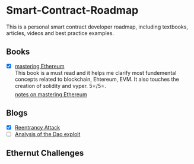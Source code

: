 # Smart-Contract-Roadmap
This is a personal smart contract developer roadmap, including textbooks, articles, videos and best practice examples.

## Books
- [x] [mastering Ethereum](https://github.com/ethereumbook/ethereumbook)
<br>This book is a must read and it helps me clarify most fundemental concepts related to blockchain, Ehtereum, EVM. It also touches the creation of solidity and vyper. 5:star:/5:star:. <br>
[notes on mastering Ethereum](https://adhesive-cowl-245.notion.site/Mastering-Ethereum-Building-Smart-Contracts-and-Dapps-373249b998a94b71bb6c8dd87a255a6c)

## Blogs
- [x] [Reentrancy Attack](https://gus-tavo-guim.medium.com/reentrancy-attack-on-smart-contracts-how-to-identify-the-exploitable-and-an-example-of-an-attack-4470a2d8dfe4)
- [ ] [Analysis of the Dao exploit](https://hackingdistributed.com/2016/06/18/analysis-of-the-dao-exploit/)

## Ethernut Challenges
